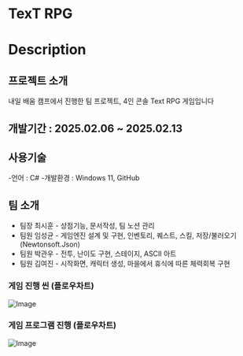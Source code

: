 # TexT RPG

# Description

## 프로젝트 소개
내일 배움 캠프에서 진행한 팀 프로젝트, 4인 콘솔 Text RPG 게임입니다

## 개발기간 : 2025.02.06 ~ 2025.02.13

## 사용기술
-언어 : C#
-개발환경 : Windows 11, GitHub

## 팀 소개
- 팀장 최시훈 - 상점기능, 문서작성, 팀 노션 관리
- 팀원 임성균 - 게임엔진 설계 및 구현, 인벤토리, 퀘스트, 스킬, 저장/불러오기(Newtonsoft.Json)
- 팀원 박관우 - 전투, 난이도 구현, 스테이지, ASCII 아트 
- 팀원 김여진 - 시작화면, 캐릭터 생성, 마을에서 휴식에 따른 체력회복 구현

### 게임 진행 씬 (플로우차트)
![Image](https://github.com/user-attachments/assets/05086c0d-7b59-4e9b-beee-aa611ca909d2)

### 게임 프로그램 진행 (플로우차트)
![Image](https://github.com/user-attachments/assets/c55c35e6-1fc3-4e90-a2d6-0aa04848b258)
